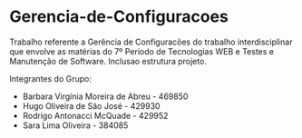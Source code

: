 # Gerencia-de-Configuracoes

Trabalho referente a Gerência de Configuracões do trabalho interdisciplinar que envolve as matérias do 7º Período de Tecnologias WEB e Testes e Manutenção de Software.
Inclusao estrutura projeto.

Integrantes do Grupo:

- Barbara Virgínia Moreira de Abreu - 469850
- Hugo Oliveira de São José - 429930
- Rodrigo Antonacci McQuade - 429952
- Sara Lima Oliveira - 384085
